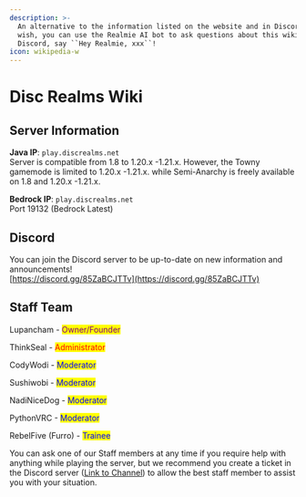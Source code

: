 ```yaml
---
description: >-
  An alternative to the information listed on the website and in Discord. If you
  wish, you can use the Realmie AI bot to ask questions about this wiki through
  Discord, say ``Hey Realmie, xxx``!
icon: wikipedia-w
---
```


# Disc Realms Wiki

## Server Information

**Java IP**: `play.discrealms.net`\
Server is compatible from 1.8 to 1.20.x -1.21.x. However, the Towny gamemode is limited to 1.20.x -1.21.x. while Semi-Anarchy is freely available on 1.8 and 1.20.x -1.21.x.

**Bedrock IP**: `play.discrealms.net`\
Port 19132 (Bedrock Latest)

## Discord

You can join the Discord server to be up-to-date on new information and announcements!\
[https://discord.gg/85ZaBCJTTv](https://discord.gg/85ZaBCJTTv)

## Staff Team

Lupancham - <mark style="color:purple;">Owner/Founder</mark>

ThinkSeal - <mark style="color:red;">Administrator</mark>

CodyWodi - <mark style="color:blue;">Moderator</mark>

Sushiwobi - <mark style="color:blue;">Moderator</mark>

NadiNiceDog - <mark style="color:blue;">Moderator</mark>

PythonVRC - <mark style="color:blue;">Moderator</mark>

RebelFive (Furro) - <mark style="color:blue;">Trainee</mark>

You can ask one of our Staff members at any time if you require help with anything while playing the server, but we recommend you create a ticket in the Discord server ([Link to Channel](https://discord.com/channels/1081999183323611196/1365143707455717558)) to allow the best staff member to assist you with your situation.
